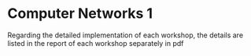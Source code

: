 # Computer Networks 1
Regarding the detailed implementation of each workshop, the details are listed in the report of each workshop separately in pdf
